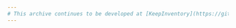 ```yaml
---
# This archive continues to be developed at [KeepInventory](https://github.com/nhanaz-pm-pl/KeepInventory)
---
```

